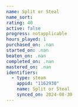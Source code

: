 ```yaml
---
name: Split or Steal
name_sort: 
rating: 40
active: false
progress: notapplicable
hours_played: 1
purchased_on: .nan
started_on: .nan
beaten_on: .nan
completed_on: .nan
mastered_on: .nan
identifiers:
  - type: steam
    appid: "1162930"
    name: Split or Steal
    synced_on: 2024-08-30
---
```

